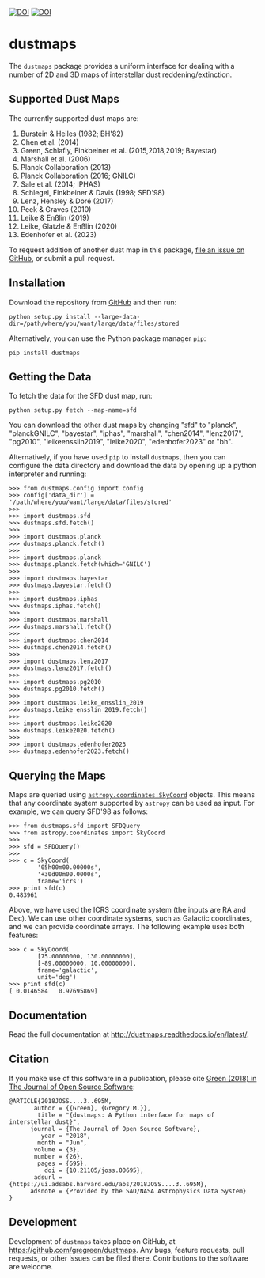 [![DOI](http://joss.theoj.org/papers/10.21105/joss.00695/status.svg)](https://doi.org/10.21105/joss.00695) [![DOI](https://zenodo.org/badge/59614814.svg)](https://zenodo.org/badge/latestdoi/59614814)

dustmaps
========

The ``dustmaps`` package provides a uniform interface for dealing with a number
of 2D and 3D maps of interstellar dust reddening/extinction.

Supported Dust Maps
-------------------

The currently supported dust maps are:

1. Burstein & Heiles (1982; BH'82)
2. Chen et al. (2014)
3. Green, Schlafly, Finkbeiner et al. (2015,2018,2019; Bayestar)
4. Marshall et al. (2006)
5. Planck Collaboration (2013)
6. Planck Collaboration (2016; GNILC)
7. Sale et al. (2014; IPHAS)
8. Schlegel, Finkbeiner & Davis (1998; SFD'98)
9. Lenz, Hensley & Doré (2017)
10. Peek & Graves (2010)
11. Leike & Enßlin (2019)
12. Leike, Glatzle & Enßlin (2020)
13. Edenhofer et al. (2023)

To request addition of another dust map in this package, [file an issue on
GitHub](https://github.com/gregreen/dustmaps/issues), or submit a pull request.


Installation
------------

Download the repository from [GitHub](https://github.com/gregreen/dustmaps) and
then run:

    python setup.py install --large-data-dir=/path/where/you/want/large/data/files/stored

Alternatively, you can use the Python package manager `pip`:

    pip install dustmaps


Getting the Data
----------------

To fetch the data for the SFD dust map, run:

    python setup.py fetch --map-name=sfd

You can download the other dust maps by changing "sfd" to "planck",
"planckGNILC", "bayestar", "iphas", "marshall", "chen2014", "lenz2017",
"pg2010", "leikeensslin2019", "leike2020", "edenhofer2023" or "bh".

Alternatively, if you have used `pip` to install `dustmaps`, then you can
configure the data directory and download the data by opening up a python
interpreter and running:

    >>> from dustmaps.config import config
    >>> config['data_dir'] = '/path/where/you/want/large/data/files/stored'
    >>>
    >>> import dustmaps.sfd
    >>> dustmaps.sfd.fetch()
    >>>
    >>> import dustmaps.planck
    >>> dustmaps.planck.fetch()
    >>>
    >>> import dustmaps.planck
    >>> dustmaps.planck.fetch(which='GNILC')
    >>>
    >>> import dustmaps.bayestar
    >>> dustmaps.bayestar.fetch()
    >>>
    >>> import dustmaps.iphas
    >>> dustmaps.iphas.fetch()
    >>>
    >>> import dustmaps.marshall
    >>> dustmaps.marshall.fetch()
    >>>
    >>> import dustmaps.chen2014
    >>> dustmaps.chen2014.fetch()
    >>>
    >>> import dustmaps.lenz2017
    >>> dustmaps.lenz2017.fetch()
    >>>
    >>> import dustmaps.pg2010
    >>> dustmaps.pg2010.fetch()
    >>>
    >>> import dustmaps.leike_ensslin_2019
    >>> dustmaps.leike_ensslin_2019.fetch()
    >>>
    >>> import dustmaps.leike2020
    >>> dustmaps.leike2020.fetch()
    >>>
    >>> import dustmaps.edenhofer2023
    >>> dustmaps.edenhofer2023.fetch()


Querying the Maps
-----------------

Maps are queried using
[`astropy.coordinates.SkyCoord`](http://docs.astropy.org/en/stable/api/astropy.coordinates.SkyCoord.html#astropy.coordinates.SkyCoord)
objects. This means that any coordinate system supported by `astropy` can be
used as input. For example, we can query SFD'98 as follows:

    >>> from dustmaps.sfd import SFDQuery
    >>> from astropy.coordinates import SkyCoord
    >>>
    >>> sfd = SFDQuery()
    >>>
    >>> c = SkyCoord(
            '05h00m00.00000s',
            '+30d00m00.0000s',
            frame='icrs')
    >>> print sfd(c)
    0.483961

Above, we have used the ICRS coordinate system (the inputs are RA and Dec). We
can use other coordinate systems, such as Galactic coordinates, and we can
provide coordinate arrays. The following example uses both features:

    >>> c = SkyCoord(
            [75.00000000, 130.00000000],
            [-89.00000000, 10.00000000],
            frame='galactic',
            unit='deg')
    >>> print sfd(c)
    [ 0.0146584   0.97695869]


Documentation
-------------

Read the full documentation at http://dustmaps.readthedocs.io/en/latest/.


Citation
--------

If you make use of this software in a publication, please cite
[Green (2018) in The Journal of Open Source Software](https://doi.org/10.21105/joss.00695):

    @ARTICLE{2018JOSS....3..695M,
           author = {{Green}, {Gregory M.}},
            title = "{dustmaps: A Python interface for maps of interstellar dust}",
          journal = {The Journal of Open Source Software},
             year = "2018",
            month = "Jun",
           volume = {3},
           number = {26},
            pages = {695},
              doi = {10.21105/joss.00695},
           adsurl = {https://ui.adsabs.harvard.edu/abs/2018JOSS....3..695M},
          adsnote = {Provided by the SAO/NASA Astrophysics Data System}
    }


Development
-----------

Development of `dustmaps` takes place on GitHub, at
https://github.com/gregreen/dustmaps. Any bugs, feature requests, pull requests,
or other issues can be filed there. Contributions to the software are welcome.
